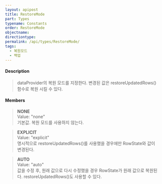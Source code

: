 ```yaml
---
layout: apipost
title: RestoreMode
part: Types
typename: Constants
order: RestoreMode
objectname: 
directiontype: 
permalink: /api/types/RestoreMode/
tags:
  - 복원모드
  - 백업
---
```



#### Description

> dataProvider의 복원 모드를 지정한다. 
변경된 값은 restoreUpdatedRows() 함수로 복원 시킬 수 있다.

#### Members

> **NONE**   
> Value: "none"   
> 기본값. 복원 모드를 사용하지 않는다.   

> **EXPLICIT**  
> Value: "explicit"   
> 명시적으로 restoreUpdatedRows()를 사용했을 경우에만 RowState와 값이 변경된다.                               

> **AUTO**    
> Value: "auto"    
> 값을 수정 후, 원래 값으로 다시 수정했을 경우 RowState가 원래 값으로 복원된다. restoreUpdatedRows()도 사용할 수 있다.
